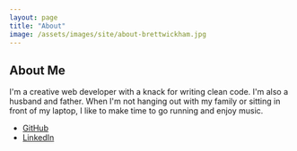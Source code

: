 ```yaml
---
layout: page
title: "About"
image: /assets/images/site/about-brettwickham.jpg
---
```


## About Me

I'm a creative web developer with a knack for writing clean code. I'm also a husband and father. When I'm not hanging out with my family or sitting in front of my laptop, I like to make time to go running and enjoy music.

* [GitHub](https://github.com/brettwickham)
* [LinkedIn](https://linkedin.com/in/brett-wickham/)